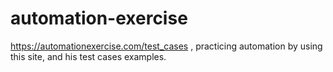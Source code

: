 # automation-exercise
https://automationexercise.com/test_cases , practicing automation by using this site, and his test cases examples.
